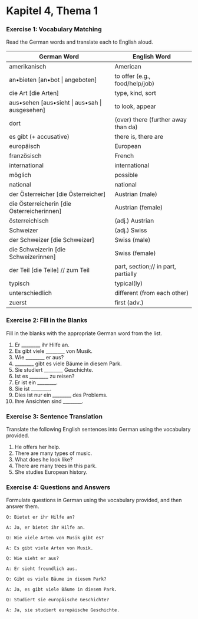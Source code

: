 # Kapitel 4, Thema 1

### Exercise 1: Vocabulary Matching

Read the German words and translate each to English aloud.

| German Word                                     | English Word                        |
| ----------------------------------------------- | ----------------------------------- |
| amerikanisch                                    | American                            |
| an•bieten \[an•bot \| angeboten]                | to offer (e.g., food/help/job)      |
| die Art \[die Arten]                            | type, kind, sort                    |
| aus•sehen \[aus•sieht \| aus•sah \| ausgesehen] | to look, appear                     |
| dort                                            | (over) there (further away than da) |
| es gibt (+ accusative)                          | there is, there are                 |
| europäisch                                      | European                            |
| französisch                                     | French                              |
| international                                   | international                       |
| möglich                                         | possible                            |
| national                                        | national                            |
| der Österreicher \[die Österreicher]            | Austrian (male)                     |
| die Österreicherin \[die Österreicherinnen]     | Austrian (female)                   |
| österreichisch                                  | (adj.) Austrian                     |
| Schweizer                                       | (adj.) Swiss                        |
| der Schweizer \[die Schweizer]                  | Swiss (male)                        |
| die Schweizerin \[die Schweizerinnen]           | Swiss (female)                      |
| der Teil \[die Teile] // zum Teil               | part, section;// in part, partially |
| typisch                                         | typical(ly)                         |
| unterschiedlich                                 | different (from each other)         |
| zuerst                                          | first (adv.)                        |

### Exercise 2: Fill in the Blanks

Fill in the blanks with the appropriate German word from the list.

1. Er \_\_\_\_\_\_\_\_ ihr Hilfe an.
2. Es gibt viele \_\_\_\_\_\_\_\_ von Musik.
3. Wie \_\_\_\_\_\_\_\_ er aus?
4. \_\_\_\_\_\_\_\_ gibt es viele Bäume in diesem Park.
5. Sie studiert \_\_\_\_\_\_\_\_ Geschichte.
6. Ist es \_\_\_\_\_\_\_\_ zu reisen?
7. Er ist ein \_\_\_\_\_\_\_\_.
8. Sie ist \_\_\_\_\_\_\_\_.
9. Dies ist nur ein \_\_\_\_\_\_\_\_ des Problems.
10. Ihre Ansichten sind \_\_\_\_\_\_\_\_.

### Exercise 3: Sentence Translation

Translate the following English sentences into German using the vocabulary provided.

1. He offers her help.
2. There are many types of music.
3. What does he look like?
4. There are many trees in this park.
5. She studies European history.

### Exercise 4: Questions and Answers

Formulate questions in German using the vocabulary provided, and then answer them.

`Q: Bietet er ihr Hilfe an?`&#x20;

`A: Ja, er bietet ihr Hilfe an.`

`Q: Wie viele Arten von Musik gibt es?`&#x20;

`A: Es gibt viele Arten von Musik.`

`Q: Wie sieht er aus?`&#x20;

`A: Er sieht freundlich aus.`

`Q: Gibt es viele Bäume in diesem Park?`&#x20;

`A: Ja, es gibt viele Bäume in diesem Park.`

`Q: Studiert sie europäische Geschichte?`&#x20;

`A: Ja, sie studiert europäische Geschichte.`
